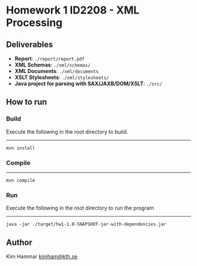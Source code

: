 # Homework 1 ID2208 - XML Processing

## Deliverables

- **Report**: `./report/report.pdf`
- **XML Schemas**: `./xml/schemas/`
- **XML Documents**: `./xml/documents`
- **XSLT Stylesheets**: `./xml/stylesheets/`
- **Java project for parsing with SAX/JAXB/DOM/XSLT**: `./src/`


## How to run

### Build

Execute the following in the root directory to build.

-----------------------------------------------------
`mvn install`

### Compile

---
`mvn compile`

### Run

Execute the following in the root directory to run the program

---
`java -jar ./target/hw1-1.0-SNAPSHOT-jar-with-dependencies.jar`
 
 
## Author
 
Kim Hammar  <kimham@kth.se>
